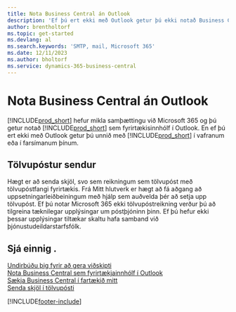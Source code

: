 ```yaml
---
title: Nota Business Central án Outlook
description: 'Ef þú ert ekki með Outlook getur þú ekki notað Business Central sem viðskiptainnhólf í Outlook, en þú getur unnið í vafra eða í farsímanum þínum.'
author: brentholtorf
ms.topic: get-started
ms.devlang: al
ms.search.keywords: 'SMTP, mail, Microsoft 365'
ms.date: 12/11/2023
ms.author: bholtorf
ms.service: dynamics-365-business-central
---
```

# Nota Business Central án Outlook
[!INCLUDE[prod_short](includes/prod_short.md)] hefur mikla samþættingu við Microsoft 365 og þú getur notað [!INCLUDE[prod_short](includes/prod_short.md)] sem fyrirtækisinnhólf í Outlook. En ef þú ert ekki með Outlook getur þú unnið með [!INCLUDE[prod_short](includes/prod_short.md)] í vafranum eða í farsímanum þínum.  

## Tölvupóstur sendur
Hægt er að senda skjöl, svo sem reikningum sem tölvupóst með tölvupóstfangi fyrirtækis. Frá Mitt hlutverk er hægt að fá aðgang að uppsetningarleiðbeiningum með hjálp sem auðvelda þér að setja upp tölvupóst. Ef þú notar Microsoft 365 ekki tölvupóstreikning verður þú að tilgreina tæknilegar upplýsingar um póstþjóninn þinn. Ef þú hefur ekki þessar upplýsingar tiltækar skaltu hafa samband við þjónustudeildarstarfsfólk.  


## Sjá einnig .
[Undirbúðu þig fyrir að gera viðskipti](ui-get-ready-business.md)  
[Nota Business Central sem fyrirtækjainnhólf í Outlook](admin-outlook.md)  
[Sækja Business Central í fartækið mitt](install-mobile-app.md)  
[Senda skjöl í tölvupósti](ui-how-send-documents-email.md)


[!INCLUDE[footer-include](includes/footer-banner.md)]